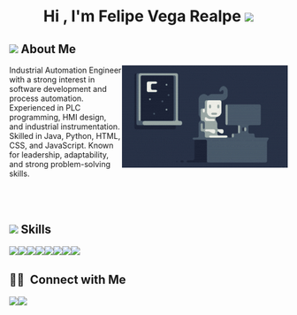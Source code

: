 <h1 align="center"><b>Hi , I'm Felipe Vega Realpe  </b><img src="https://media.giphy.com/media/hvRJCLFzcasrR4ia7z/giphy.gif" width="35"></h1>

## <picture><img src = "https://raw.githubusercontent.com/7oSkaaa/7oSkaaa/refs/heads/main/Images/about_me.gif" width = 50px></picture> About Me


<img alt="Night Coding" src="https://raw.githubusercontent.com/AVS1508/AVS1508/master/assets/Night-Coding.gif" align="right"/>
Industrial Automation Engineer with a strong interest in software development and process automation. Experienced in PLC programming, HMI design, and industrial instrumentation. Skilled in Java, Python, HTML, CSS, and JavaScript. Known for leadership, adaptability, and strong problem-solving skills.

<br>
<br>
<br>
<br>

## <img src="https://media2.giphy.com/media/QssGEmpkyEOhBCb7e1/giphy.gif?cid=ecf05e47a0n3gi1bfqntqmob8g9aid1oyj2wr3ds3mg700bl&rid=giphy.gif" width ="25"><b> Skills</b>

<img src="https://img.shields.io/badge/python-3670A0?style=for-the-badge&logo=python&logoColor=ffdd54"><img src="https://img.shields.io/badge/javascript-%23323330.svg?style=for-the-badge&logo=javascript&logoColor=%23F7DF1E"><img src="https://img.shields.io/badge/java-%23ED8B00.svg?style=for-the-badge&logo=openjdk&logoColor=white"><img src="https://img.shields.io/badge/html5-%23E34F26.svg?style=for-the-badge&logo=html5&logoColor=white"><img src="https://img.shields.io/badge/css3-%231572B6.svg?style=for-the-badge&logo=css3&logoColor=white"><img src="https://img.shields.io/badge/bootstrap-%238511FA.svg?style=for-the-badge&logo=bootstrap&logoColor=white"><img src="https://img.shields.io/badge/-Arduino-00979D?style=for-the-badge&logo=Arduino&logoColor=white"><img src="https://img.shields.io/badge/php-%23777BB4.svg?style=for-the-badge&logo=php&logoColor=white"><br>

## 🤝🏻 &nbsp;Connect with Me

<a target="_blank" href="https://www.linkedin.com/in/feliperealp/"><img src="https://img.shields.io/badge/linkedin-%230077B5.svg?style=for-the-badge&logo=linkedin&logoColor=white"></a><a href="mailto:feliprealp@gmail.com"><img src="https://img.shields.io/badge/Gmail-D14836?style=for-the-badge&logo=gmail&logoColor=white"></a>
